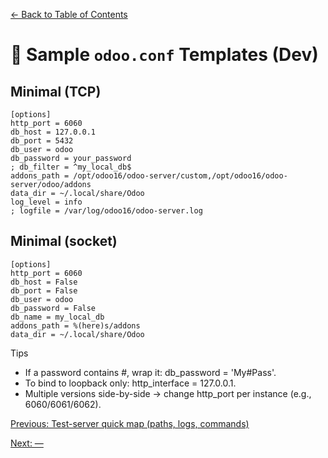 [← Back to Table of Contents](../README.md#table-of-contents)

# 🧾 Sample `odoo.conf` Templates (Dev)

## Minimal (TCP)
```
[options]
http_port = 6060
db_host = 127.0.0.1
db_port = 5432
db_user = odoo
db_password = your_password
; db_filter = ^my_local_db$
addons_path = /opt/odoo16/odoo-server/custom,/opt/odoo16/odoo-server/odoo/addons
data_dir = ~/.local/share/Odoo
log_level = info
; logfile = /var/log/odoo16/odoo-server.log
```

## Minimal (socket)
```
[options]
http_port = 6060
db_host = False
db_port = False
db_user = odoo
db_password = False
db_name = my_local_db
addons_path = %(here)s/addons
data_dir = ~/.local/share/Odoo
```

Tips
- If a password contains #, wrap it: db_password = 'My#Pass'.
- To bind to loopback only: http_interface = 127.0.0.1.
- Multiple versions side-by-side → change http_port per instance (e.g., 6060/6061/6062).

[Previous: Test-server quick map (paths, logs, commands)](./05-test-server-map.md)

[Next: —]()
